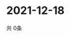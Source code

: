 # 2021-12-18
  共 0条

  <!-- BEGIN -->
  <!-- 最后更新时间Sat Dec 18 2021 17:12:34 GMT+0000 (Coordinated Universal Time) -->
  
  <!-- END -->
  
  